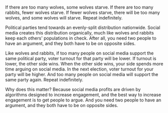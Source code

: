 If there are too many wolves, some wolves starve. If there are too many rabbits, fewer wolves starve. If fewer wolves starve, there will be too many wolves, and some wolves will starve. Repeat indefinitely.

Political parties tend towards an evenly-split distribution nationwide. Social media creates this distribution organically, much like wolves and rabbits keep each others' populations in check. After all, you need two people to have an argument, and they both have to be on opposite sides.

Like wolves and rabbits, if too many people on social media support the same political party, voter turnout for that party will be lower. If turnout is lower, the other side wins. When the other side wins, your side spends more time arguing on social media. In the next election, voter turnout for your party will be higher. And too many people on social media will support the same party again. Repeat indefinitely.

Why does this matter? Because social media profits are driven by algorithms designed to increase engagement, and the best way to increase engagement is to get people to argue. And you need two people to have an argument, and they both have to be on opposite sides.
